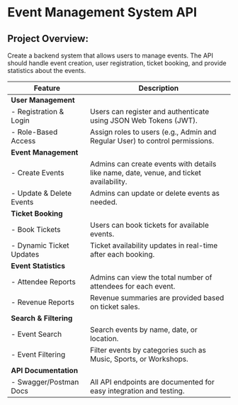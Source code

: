 # Event Management System API

## Project Overview:

Create a backend system that allows users to manage events. The API should handle event creation, user registration, ticket booking, and provide statistics about the events.

| **Feature**              | **Description**                                                                        |
| ------------------------ | -------------------------------------------------------------------------------------- |
| **User Management**      |                                                                                        |
| - Registration & Login   | Users can register and authenticate using JSON Web Tokens (JWT).                       |
| - Role-Based Access      | Assign roles to users (e.g., Admin and Regular User) to control permissions.           |
| **Event Management**     |                                                                                        |
| - Create Events          | Admins can create events with details like name, date, venue, and ticket availability. |
| - Update & Delete Events | Admins can update or delete events as needed.                                          |
| **Ticket Booking**       |                                                                                        |
| - Book Tickets           | Users can book tickets for available events.                                           |
| - Dynamic Ticket Updates | Ticket availability updates in real-time after each booking.                           |
| **Event Statistics**     |                                                                                        |
| - Attendee Reports       | Admins can view the total number of attendees for each event.                          |
| - Revenue Reports        | Revenue summaries are provided based on ticket sales.                                  |
| **Search & Filtering**   |                                                                                        |
| - Event Search           | Search events by name, date, or location.                                              |
| - Event Filtering        | Filter events by categories such as Music, Sports, or Workshops.                       |
| **API Documentation**    |                                                                                        |
| - Swagger/Postman Docs   | All API endpoints are documented for easy integration and testing.                     |
